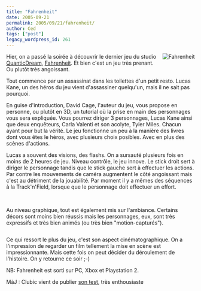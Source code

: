 ```yaml
---
title: "Fahrenheit"
date: 2005-09-21
permalink: 2005/09/21/fahrenheit/
author: Ced
tags: ["post"]
legacy_wordpress_id: 261
---
```


<img src="https://64k.be/wp-content/uploads/2006/jeux/farenheit.jpg" alt="Fahrenheit" style="float:right; margin: 0 0 1em 1em;" />Hier, on a passé la soirée à découvrir le dernier jeu du studio [QuanticDream](http://www.quanticdream.com/), <a href="http://www.gamezine.net/test-331.html" hreflang="fr">Fahrenheit</a>. Et bien c'est un jeu très prenant. Ou plutôt très angoissant.

Tout commence par un assassinat dans les toilettes d'un petit resto. Lucas Kane, un des héros du jeu vient d'assassiner quelqu'un, mais il ne sait pas pourquoi.

En guise d'introduction, David Cage, l'auteur du jeu, vous propose en personne, ou plutôt en 3D, un tutorial où la prise en main des personnages vous sera expliquée. Vous pourrez diriger 3 personnages, Lucas Kane ainsi que deux enquêteurs, Carla Valenti et son acolyte, Tyler Miles. Chacun ayant pour but la vérité. Le jeu fonctionne un peu à la manière des livres dont vous êtes le héros, avec plusieurs choix posibles. Avec en plus des scènes d'actions.

Lucas a souvent des visions, des flashs. On a sursauté plusieurs fois en moins de 2 heures de jeu. Niveau contrôle, le jeu innove. Le stick droit sert à diriger le personnage tandis que le stick gauche sert à effectuer les actions. Par contre les mouvements de caméra augmentent le côté angoissant mais c'est au détriment de la jouabilité. Par moment il y a mêmes des séquences à la Track'n'Field, lorsque que le personnage doit effectuer un effort.

<!-- excerpt -->

<img src="https://64k.be/wp-content/uploads/2006/jeux/fahrenheit1.jpg" alt="" /> <img src="https://64k.be/wp-content/uploads/2006/jeux/fahrenheit2.jpg" alt="" />

Au niveau graphique, tout est également mis sur l'ambiance. Certains décors sont moins bien réussis mais les personnages, eux, sont très expressifs et très bien animés (ou très bien "motion-capturés").

<img src="https://64k.be/wp-content/uploads/2006/jeux/fahrenheit3.jpg" alt="" />

Ce qui ressort le plus du jeu, c'est son aspect cinématographique. On a l'impression de regarder un film tellement la mise en scène est impressionnante. Mais cette fois on peut décider du déroulement de l'histoire. On y retourne ce soir ;-)

NB: Fahrenheit est sorti sur PC, Xbox et Playstation 2.

MàJ&nbsp;: Clubic vient de publier [son test](http://www.clubic.com/test-jeux-video-1419-0-fiche-jeux.html), très enthousiaste
